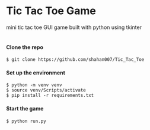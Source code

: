 # Tic Tac Toe Game
mini tic tac toe GUI game built with python using tkinter<br><br>

#### Clone the repo
```console
$ git clone https://github.com/shahan007/Tic_Tac_Toe
```

#### Set up the environment
```console
$ python -m venv venv
$ source venv/Scripts/activate
$ pip install -r requirements.txt
```

#### Start the game
```console
$ python run.py
```

